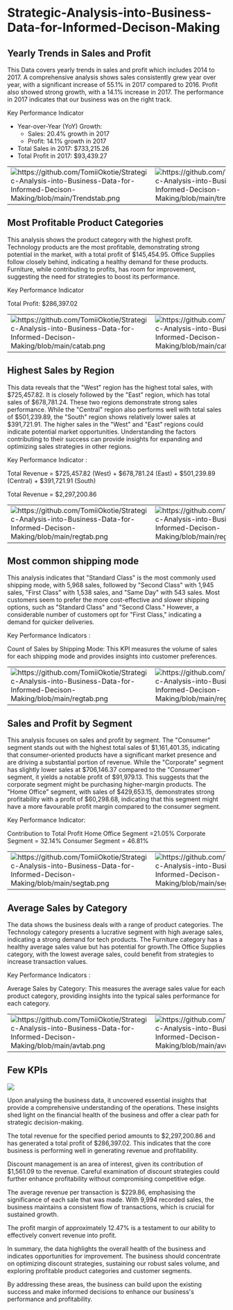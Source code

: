 # Strategic-Analysis-into-Business-Data-for-Informed-Decison-Making

## Yearly Trends in Sales and Profit

This Data covers yearly trends in sales and profit which includes 2014 to 2017. A comprehensive analysis shows sales consistently grew year over year, with a significant increase of 55.1% in 2017 compared to 2016. Profit also showed strong growth, with a 14.1% increase in 2017.  The performance in 2017 indicates that our business was on the right track. 

Key Performance Indicator
* Year-over-Year (YoY) Growth:
    * Sales: 20.4% growth in 2017
    * Profit: 14.1% growth in 2017
* Total Sales in 2017: $733,215.26
* Total Profit in 2017: $93,439.27

<table>
  <tr>
    <td><img src="https://github.com/TomiiOkotie/Strategic-Analysis-into-Business-Data-for-Informed-Decison-Making/blob/main/Trendstab.png" alt="https://github.com/TomiiOkotie/Strategic-Analysis-into-Business-Data-for-Informed-Decison-Making/blob/main/Trendstab.png"></td>
    <td><img src="https://github.com/TomiiOkotie/Strategic-Analysis-into-Business-Data-for-Informed-Decison-Making/blob/main/trendschart.png" alt="https://github.com/TomiiOkotie/Strategic-Analysis-into-Business-Data-for-Informed-Decison-Making/blob/main/trendschart.png"></td>
  </tr>
</table>

## Most Profitable Product Categories

This analysis shows the product category with the highest profit. Technology products are the most profitable, demonstrating strong potential in the market, with a total profit of $145,454.95. Office Supplies follow closely behind, indicating a healthy demand for these products. Furniture, while contributing to profits, has room for improvement, suggesting the need for strategies to boost its performance.

Key Performance Indicator

Total Profit: $286,397.02

<table>
  <tr>
    <td><img src="https://github.com/TomiiOkotie/Strategic-Analysis-into-Business-Data-for-Informed-Decison-Making/blob/main/catab.png" alt="https://github.com/TomiiOkotie/Strategic-Analysis-into-Business-Data-for-Informed-Decison-Making/blob/main/catab.png"></td>
    <td><img src="https://github.com/TomiiOkotie/Strategic-Analysis-into-Business-Data-for-Informed-Decison-Making/blob/main/catchart.png" alt="https://github.com/TomiiOkotie/Strategic-Analysis-into-Business-Data-for-Informed-Decison-Making/blob/main/catchart.png"></td>
  </tr>
</table>


## Highest Sales by Region

This data reveals that the "West" region has the highest total sales, with $725,457.82. It is closely followed by the "East" region, which has total sales of $678,781.24. These two regions demonstrate strong sales performance. While the "Central" region also performs well with total sales of $501,239.89, the "South" region shows relatively lower sales at $391,721.91. The higher sales in the "West" and "East" regions could indicate potential market opportunities. Understanding the factors contributing to their success can provide insights for expanding and optimizing sales strategies in other regions.

Key Performance Indicator : 

Total Revenue  = $725,457.82 (West) + $678,781.24 (East) + $501,239.89 (Central) + $391,721.91 (South)

Total Revenue  = $2,297,200.86

<table>
  <tr>
    <td><img src="https://github.com/TomiiOkotie/Strategic-Analysis-into-Business-Data-for-Informed-Decison-Making/blob/main/regtab.png" alt="https://github.com/TomiiOkotie/Strategic-Analysis-into-Business-Data-for-Informed-Decison-Making/blob/main/regtab.png"></td>
    <td><img src="https://github.com/TomiiOkotie/Strategic-Analysis-into-Business-Data-for-Informed-Decison-Making/blob/main/regchart.png" alt="https://github.com/TomiiOkotie/Strategic-Analysis-into-Business-Data-for-Informed-Decison-Making/blob/main/regchart.png"></td>
  </tr>
</table>

## Most common shipping mode 


This analysis indicates that "Standard Class" is the most commonly used shipping mode, with 5,968 sales, followed by "Second Class" with 1,945 sales, "First Class" with 1,538 sales, and "Same Day" with 543 sales. Most customers seem to prefer the more cost-effective and slower shipping options, such as "Standard Class" and "Second Class." However, a considerable number of customers opt for "First Class," indicating a demand for quicker deliveries. 

Key Performance Indicators :

Count of Sales by Shipping Mode: This KPI measures the volume of sales for each shipping mode and provides insights into customer preferences.


<table>
  <tr>
    <td><img src="https://github.com/TomiiOkotie/Strategic-Analysis-into-Business-Data-for-Informed-Decison-Making/blob/main/shiptab.png" alt="https://github.com/TomiiOkotie/Strategic-Analysis-into-Business-Data-for-Informed-Decison-Making/blob/main/regtab.png"></td>
    <td><img src="https://github.com/TomiiOkotie/Strategic-Analysis-into-Business-Data-for-Informed-Decison-Making/blob/main/shipchart.png" alt="https://github.com/TomiiOkotie/Strategic-Analysis-into-Business-Data-for-Informed-Decison-Making/blob/main/regchart.png"></td>
  </tr>
</table>

## Sales and Profit by Segment

This analysis focuses on sales and profit by segment. The "Consumer" segment stands out with the highest total sales of $1,161,401.35, indicating that consumer-oriented products have a significant market presence and are driving a substantial portion of revenue.  While the "Corporate" segment has slightly lower sales at $706,146.37 compared to the "Consumer" segment, it yields a notable profit of $91,979.13. This suggests that the corporate segment might be purchasing higher-margin products. The "Home Office" segment, with sales of $429,653.15, demonstrates strong profitability with a profit of $60,298.68, indicating that this segment might have a more favourable profit margin compared to the consumer segment.

Key Performance Indicator:

Contribution to Total Profit 
Home Office Segment =21.05%
Corporate Segment = 32.14%
Consumer Segment = 46.81%

<table>
  <tr>
    <td><img src="https://github.com/TomiiOkotie/Strategic-Analysis-into-Business-Data-for-Informed-Decison-Making/blob/main/segtab.png" alt="https://github.com/TomiiOkotie/Strategic-Analysis-into-Business-Data-for-Informed-Decison-Making/blob/main/segtab.png"></td>
    <td><img src="https://github.com/TomiiOkotie/Strategic-Analysis-into-Business-Data-for-Informed-Decison-Making/blob/main/segchart.png" alt="https://github.com/TomiiOkotie/Strategic-Analysis-into-Business-Data-for-Informed-Decison-Making/blob/main/segchart.png"></td>
  </tr>
</table>

## Average Sales by Category

The data shows the business deals with a range of product categories.  The Technology category presents a lucrative segment with high average sales, indicating a strong demand for tech products. The Furniture category has a healthy average sales value but has potential for growth.The Office Supplies category, with the lowest average sales, could benefit from strategies to increase transaction values. 


Key Performance Indicators :

Average Sales by Category: This measures the average sales value for each product category, providing insights into the typical sales performance for each category.

<table>
  <tr>
    <td><img src="https://github.com/TomiiOkotie/Strategic-Analysis-into-Business-Data-for-Informed-Decison-Making/blob/main/avtab.png" alt="https://github.com/TomiiOkotie/Strategic-Analysis-into-Business-Data-for-Informed-Decison-Making/blob/main/avtab.png"></td>
    <td><img src="https://github.com/TomiiOkotie/Strategic-Analysis-into-Business-Data-for-Informed-Decison-Making/blob/main/avchart.png" alt="https://github.com/TomiiOkotie/Strategic-Analysis-into-Business-Data-for-Informed-Decison-Making/blob/main/avchart.png"></td>
  </tr>
</table>

## Few KPIs

![](https://github.com/TomiiOkotie/Strategic-Analysis-into-Business-Data-for-Informed-Decison-Making/blob/main/KPI2.png)


Upon analysing the business data, it uncovered essential insights that provide a comprehensive understanding of the operations. These insights shed light on the financial health of the business and offer a clear path for strategic decision-making.

The total revenue for the specified period amounts to $2,297,200.86 and has generated a total profit of $286,397.02. This indicates that the core business is performing well in generating revenue and profitability.

Discount management is an area of interest, given its contribution of $1,561.09 to the revenue. Careful examination of discount strategies could further enhance profitability without compromising competitive edge.

The average revenue per transaction is $229.86, emphasising the significance of each sale that was made. With 9,994 recorded sales, the business maintains a consistent flow of transactions, which is crucial for sustained growth.

The profit margin of approximately 12.47% is a testament to our ability to effectively convert revenue into profit. 

In summary, the data highlights the overall health of the business and indicates opportunities for improvement. The business should concentrate on optimizing discount strategies, sustaining our robust sales volume, and exploring profitable product categories and customer segments. 

By addressing these areas, the business can build upon the existing success and make informed decisions to enhance our business's performance and profitability.
